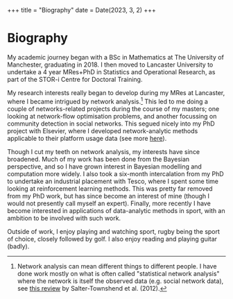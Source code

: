 +++
title = "Biography"
date = Date(2023, 3, 2)
+++

# Biography

My academic journey began with a BSc in Mathematics at The University of Manchester, graduating in 2018. I then moved to Lancaster University to undertake a 4 year MRes+PhD in Statistics and Operational Research, as part of the STOR-i Centre for Doctoral Training. 

My research interests really began to develop during my MRes at Lancaster, where I became intrigued by network analysis.[^1] This led to me doing a couple of networks-related projects during the course of my masters; one looking at network-flow optimisation problems, and another focussing on community detection in social networks. This segued nicely into my PhD project with Elsevier, where I developed network-analytic methods applicable to their platform usage data (see more [here](/pages/phd)).

Though I cut my teeth on network analysis, my interests have since broadened. Much of my work has been done from the Bayesian perspective, and so I have grown interest in Bayesian modelling and computation more widely. I also took a six-month intercalation from my PhD to undertake an industrial placement with Tesco, where I spent some time looking at reinforcement learning methods. This was pretty far removed from my PhD work, but has since become an interest of mine (though I would not presently call myself an expert). Finally, more recently I have become interested in applications of data-analytic methods in sport, with an ambition to be involved with such work.  

Outside of work, I enjoy playing and watching sport, rugby being the sport of choice, closely followed by golf. I also enjoy reading and playing guitar (badly).

[^1]: Network analysis can mean different things to different people. I have done work mostly on what is often called "statistical network analysis" where the network is itself the observed data (e.g. social network data), see [this review](https://researchrepository.ucd.ie/entities/publication/a05ccec2-4707-459c-b86d-ce2683617493/details) by Salter-Townshend et al. (2012). 